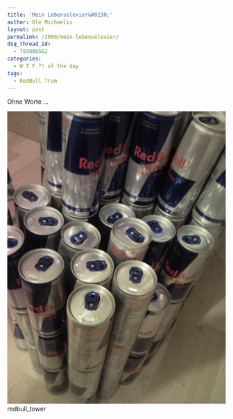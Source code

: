```yaml
---
title: 'Mein Lebenselexier&#8230;'
author: Ole Michaelis
layout: post
permalink: /2009/mein-lebenselexier/
dsq_thread_id:
  - 793806562
categories:
  - W T F ?! of the day
tags:
  - RedBull Trum
---
```


Ohne Worte …

[![redbull_tower][1]][1]
redbull_tower



 [1]: /assets/uploads/2009/09/SNC00136.jpg

